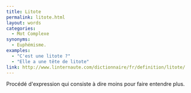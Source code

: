 ```yaml
---
title: Litote
permalink: litote.html
layout: words
categories:
  - Mot Complexe
synonyms:
  - Euphémisme.
examples:
  - "C'est une litote ?"
  - "Elle a une tête de litote"
link: http://www.linternaute.com/dictionnaire/fr/definition/litote/
---
```


Procédé d'expression qui consiste à dire moins pour faire entendre plus.
